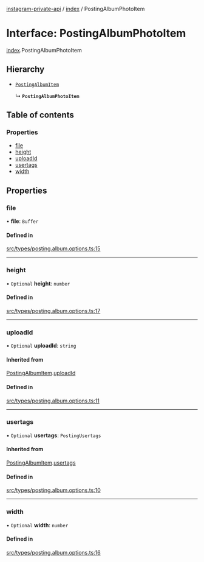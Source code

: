 [instagram-private-api](../../README.md) / [index](../../modules/index.md) / PostingAlbumPhotoItem

# Interface: PostingAlbumPhotoItem

[index](../../modules/index.md).PostingAlbumPhotoItem

## Hierarchy

- [`PostingAlbumItem`](PostingAlbumItem.md)

  ↳ **`PostingAlbumPhotoItem`**

## Table of contents

### Properties

- [file](PostingAlbumPhotoItem.md#file)
- [height](PostingAlbumPhotoItem.md#height)
- [uploadId](PostingAlbumPhotoItem.md#uploadid)
- [usertags](PostingAlbumPhotoItem.md#usertags)
- [width](PostingAlbumPhotoItem.md#width)

## Properties

### file

• **file**: `Buffer`

#### Defined in

[src/types/posting.album.options.ts:15](https://github.com/Nerixyz/instagram-private-api/blob/0e0721c/src/types/posting.album.options.ts#L15)

___

### height

• `Optional` **height**: `number`

#### Defined in

[src/types/posting.album.options.ts:17](https://github.com/Nerixyz/instagram-private-api/blob/0e0721c/src/types/posting.album.options.ts#L17)

___

### uploadId

• `Optional` **uploadId**: `string`

#### Inherited from

[PostingAlbumItem](PostingAlbumItem.md).[uploadId](PostingAlbumItem.md#uploadid)

#### Defined in

[src/types/posting.album.options.ts:11](https://github.com/Nerixyz/instagram-private-api/blob/0e0721c/src/types/posting.album.options.ts#L11)

___

### usertags

• `Optional` **usertags**: `PostingUsertags`

#### Inherited from

[PostingAlbumItem](PostingAlbumItem.md).[usertags](PostingAlbumItem.md#usertags)

#### Defined in

[src/types/posting.album.options.ts:10](https://github.com/Nerixyz/instagram-private-api/blob/0e0721c/src/types/posting.album.options.ts#L10)

___

### width

• `Optional` **width**: `number`

#### Defined in

[src/types/posting.album.options.ts:16](https://github.com/Nerixyz/instagram-private-api/blob/0e0721c/src/types/posting.album.options.ts#L16)
